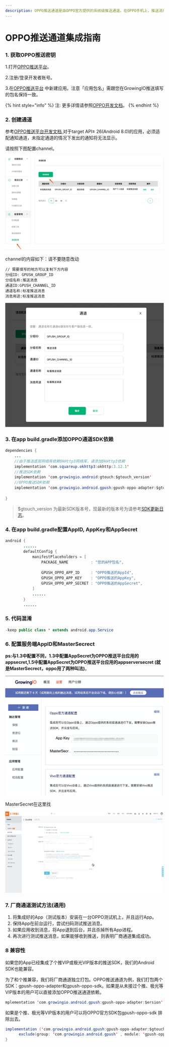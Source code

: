 ```yaml
---
description: OPPO推送通道是由OPPO官方提供的系统级推送通道。在OPPO手机上，推送消息能够通过OPPO的系统通道抵达终端，并且无需打开应用就能够收到推送。
---
```


# OPPO推送通道集成指南

### 1. 获取OPPO推送密钥

1.打开[OPPO推送平台](https://push.oppo.com/)。

2.注册/登录开发者账号。

3.在[OPPO推送平台](https://push.oppo.com/) 中新建应用。注意「应用包名」需跟您在GrowingIO推送填写的包名保持一致。

{% hint style="info" %}
注: 更多详情请参照[OPPO开发文档](https://push.oppo.com/documents)。
{% endhint %}

### 2. 创建通道

参考[OPPO推送平台开发文档](https://open.oppomobile.com/wiki/doc#id=10289),对于target API≥ 26\(Android 8.0\)的应用，必须适配通知通道，未指定通道的情况下发出的通知将无法显示。

请按照下图配置channel。

![](../../.gitbook/assets/111.png)

channel的内容如下：请不要随意改动

```text
// 需要填写的地方可以复制下方内容
分组ID: GPUSH_GROUP_ID
分组名称:推送消息
通道ID:GPUSH_CHANNEL_ID
通道名称:标准推送消息
消息用途:标准推送消息
```

![](../../.gitbook/assets/222.png)

### 3. 在app build.gradle添加OPPO通道SDK依赖

```java
dependencies {
    ...
    //由于推送底层网络库依赖OkHttp3网络库，请添加OkHttp3依赖
    implementation 'com.squareup.okhttp3:okhttp:3.12.1'
    //推送SDK依赖
    implementation 'com.growingio.android:gtouch:$gtouch_version'
    //OPPO推送SDK依赖 
    implementation 'com.growingio.android.gpush:gpush-oppo-adapter:$gtouch_version'
    
}
```

> $gtouch\_version 为最新SDK版本号，现最新的版本号为请参考[SDK更新日志](../integrations/changelog.md)。

### 4. 在app build.gradle配置AppID, AppKey和AppSecret

```java
android {
        ......
        defaultConfig {
            manifestPlaceholders = [
                PACKAGE_NAME          : "您的APP包名",

                GPUSH_OPPO_APP_ID     : "OPPO推送的AppId",
                GPUSH_OPPO_APP_KEY    : "OPPO推送的AppKey",
                GPUSH_OPPO_APP_SECRET : "OPPO推送的AppSecret",
            ]
            ......
        }
        ......
```

### 5. 代码混淆

```java
-keep public class * extends android.app.Service
```

### 6. 配置服务端AppID和**MasterSecrect**

**ps:与1.3中配置不同，1.3中配置AppSecret为OPPO推送平台应用的appsecret,1.5中配置AppSecret为OPPO推送平台应用的appserversecret \(就是MasterSecrect，oppo用了两种叫法\)**。

![](../../.gitbook/assets/image%20%2824%29.png)

MasterSecret在这里找

![](../../.gitbook/assets/image%20%28175%29.png)

### 7. 厂商通道测试方法\(通用\)

1. 将集成好的App（测试版本）安装在一台OPPO测试机上，并且运行App。
2. 保持App在前台运行，尝试扫码测试推送消息。
3. 如果应用收到消息，将App退到后台，并且杀掉所有App进程。
4. 再次进行测试推送消息，如果能够收到推送，则表明厂商通道集成成功。

### 8 兼容性

如果您的App已经集成了个推VIP或极光VIP版本的推送SDK，我们的Android SDK也能兼容。

为了和个推兼容，我们将厂商通道独立打包。OPPO推送通道为例，我们打包两个SDK：gpush-oppo-adapter和gpush-oppo-sdk。如果是从未接过个推、极光等VIP版本的用户可以直接添加OPPO推送通道依赖。

```java
mplementation 'com.growingio.android.gpush:gpush-oppo-adapter:$ersion'
```

如果是个推、极光等VIP版本的用户可以将OPPO官方SDK包gpush-oppo-sdk 排除出去。

```java
implementation ('com.growingio.android.gpush:gpush-oppo-adapter:$gtouch_version'){
      exclude(group: 'com.growingio.android.gpush' , module: 'gpush-oppo-sdk')
}
```



